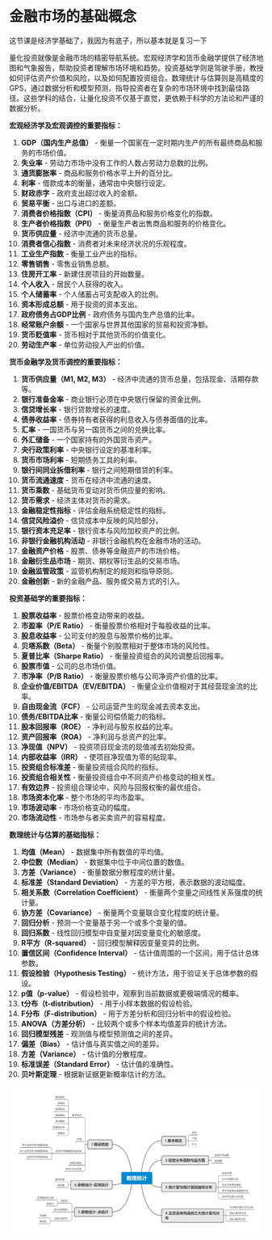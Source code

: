 # 金融市场的基础概念

这节课是经济学基础了，我因为有底子，所以基本就是复习一下

量化投资就像是金融市场的精密导航系统。宏观经济学和货币金融学提供了经济地图和气象报告，帮助投资者理解市场环境和趋势。投资基础学则是驾驶手册，教授如何评估资产价值和风险，以及如何配置投资组合。数理统计与估算则是高精度的GPS，通过数据分析和模型预测，指导投资者在复杂的市场环境中找到最佳路径。这些学科的结合，让量化投资不仅基于直觉，更依赖于科学的方法论和严谨的数据分析。

 **宏观经济学及宏观调控的重要指标：**
1. **GDP（国内生产总值）** - 衡量一个国家在一定时期内生产的所有最终商品和服务的市场价值。
2. **失业率** - 劳动力市场中没有工作的人数占劳动力总数的比例。
3. **通货膨胀率** - 商品和服务价格水平上升的百分比。
4. **利率** - 借款成本的衡量，通常由中央银行设定。
5. **财政赤字** - 政府支出超过收入的金额。
6. **贸易平衡** - 出口与进口的差额。
7. **消费者价格指数（CPI）** - 衡量消费品和服务价格变化的指数。
8. **生产者价格指数（PPI）** - 衡量生产者出售商品和服务的价格变化。
9. **货币供应量** - 经济中流通的货币总量。
10. **消费者信心指数** - 消费者对未来经济状况的乐观程度。
11. **工业生产指数** - 衡量工业产出的指标。
12. **零售销售** - 零售业销售总额。
13. **住房开工率** - 新建住房项目的开始数量。
14. **个人收入** - 居民个人获得的收入。
15. **个人储蓄率** - 个人储蓄占可支配收入的比例。
16. **资本形成总额** - 用于投资的资本支出。
17. **政府债务占GDP比例** - 政府债务与国内生产总值的比率。
18. **经常账户余额** - 一个国家与世界其他国家的贸易和投资净额。
19. **货币贬值率** - 货币相对于其他货币的价值变化。
20. **劳动生产率** - 单位劳动投入产出的价值。

**货币金融学及货币调控的重要指标：**
1. **货币供应量（M1, M2, M3）** - 经济中流通的货币总量，包括现金、活期存款等。
2. **银行准备金率** - 商业银行必须在中央银行保留的资金比例。
3. **信贷增长率** - 银行贷款增长的速度。
4. **债券收益率** - 债券持有者获得的利息收入与债券面值的比率。
5. **汇率** - 一国货币与另一国货币之间的兑换比率。
6. **外汇储备** - 一个国家持有的外国货币资产。
7. **央行政策利率** - 中央银行设定的基准利率。
8. **货币市场利率** - 短期债务工具的利率。
9. **银行间同业拆借利率** - 银行之间短期借贷的利率。
10. **货币流通速度** - 货币在经济中流通的速度。
11. **货币乘数** - 基础货币变动对货币供应量的影响。
12. **货币需求** - 经济主体对货币的需求。
13. **金融稳定性指标** - 评估金融系统稳定性的指标。
14. **信贷风险溢价** - 信贷成本中反映的风险部分。
15. **银行资本充足率** - 银行资本与风险加权资产的比例。
16. **非银行金融机构活动** - 非银行金融机构在金融市场的活动。
17. **金融资产价格** - 股票、债券等金融资产的市场价格。
18. **金融衍生品市场** - 期货、期权等衍生品的交易市场。
19. **金融监管政策** - 监管机构制定的规则和指导原则。
20. **金融创新** - 新的金融产品、服务或交易方式的引入。

**投资基础学的重要指标：**
1. **股票收益率** - 股票价格变动带来的收益。
2. **市盈率（P/E Ratio）** - 衡量股票价格相对于每股收益的比率。
3. **股息收益率** - 公司支付的股息与股票价格的比率。
4. **贝塔系数（Beta）** - 衡量个别股票相对于整体市场的风险性。
5. **夏普比率（Sharpe Ratio）** - 衡量投资组合的风险调整后回报率。
6. **股票市值** - 公司的总市场价值。
7. **市净率（P/B Ratio）** - 衡量股票价格与公司净资产价值的比率。
8. **企业价值/EBITDA（EV/EBITDA）** - 衡量企业价值相对于其经营现金流的比率。
9. **自由现金流（FCF）** - 公司运营产生的现金减去资本支出。
10. **债务/EBITDA比率** - 衡量公司偿债能力的指标。
11. **股本回报率（ROE）** - 净利润与股东权益的比率。
12. **资产回报率（ROA）** - 净利润与总资产的比率。
13. **净现值（NPV）** - 投资项目现金流的现值减去初始投资。
14. **内部收益率（IRR）** - 使项目净现值为零的贴现率。
15. **投资组合标准差** - 衡量投资组合风险的指标。
16. **投资组合相关性** - 衡量投资组合中不同资产价格变动的相关性。
17. **有效边界** - 投资组合理论中，风险与回报权衡的最优组合。
18. **市场资本化率** - 整个市场的平均市盈率。
19. **市场波动率** - 市场价格变动的幅度。
20. **市场流动性** - 市场参与者买卖资产的容易程度。

**数理统计与估算的基础指标：**
1. **均值（Mean）** - 数据集中所有数值的平均值。
2. **中位数（Median）** - 数据集中位于中间位置的数值。
3. **方差（Variance）** - 衡量数据分散程度的统计量。
4. **标准差（Standard Deviation）** - 方差的平方根，表示数据的波动幅度。
5. **相关系数（Correlation Coefficient）** - 衡量两个变量之间线性关系强度的统计量。
6. **协方差（Covariance）** - 衡量两个变量联合变化程度的统计量。
7. **回归分析** - 预测一个变量基于另一个或多个变量的值。
8. **回归系数** - 线性回归模型中自变量对因变量变化的敏感度。
9. **R平方（R-squared）** - 回归模型解释因变量变异的比例。
10. **置信区间（Confidence Interval）** - 估计值周围的一个区间，用于估计总体参数。
11. **假设检验（Hypothesis Testing）** - 统计方法，用于验证关于总体参数的假设。
12. **p值（p-value）** - 假设检验中，观察到当前数据或更极端情况的概率。
13. **t分布（t-distribution）** - 用于小样本数据的假设检验。
14. **F分布（F-distribution）** - 用于方差分析和回归分析中的假设检验。
15. **ANOVA（方差分析）** - 比较两个或多个样本均值差异的统计方法。
16. **回归模型残差** - 观测值与模型预测值之间的差异。
17. **偏差（Bias）** - 估计值与真实值之间的差异。
18. **方差（Variance）** - 估计值的分散程度。
19. **标准误差（Standard Error）** - 估计值的准确性。
20. **贝叶斯定理** - 根据新证据更新概率估计的方法。

![Alt text](image.png)

